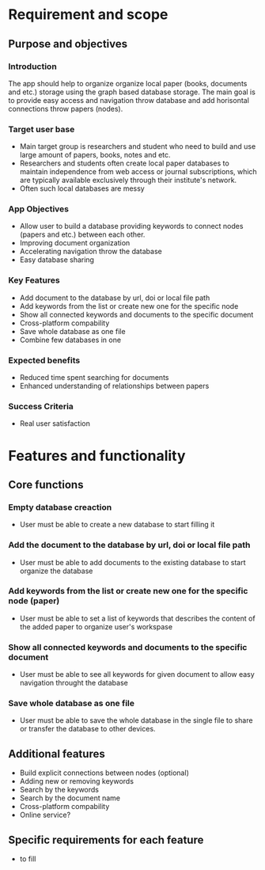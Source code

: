 # Requirement and scope

## Purpose and objectives

### Introduction

The app should help to organize organize local paper (books, documents and etc.) storage using the graph based database storage. 
The main goal is to provide easy access and navigation throw database and add horisontal connections throw papers (nodes). 

### Target user base
- Main target group is researchers and student who need to build and use large amount of papers, books, notes and etc.
- Researchers and students often create local paper databases to maintain independence from web access or journal subscriptions, which are typically available exclusively through their institute's network.
- Often such local databases are messy

### App Objectives
- Allow user to build a database providing keywords to connect nodes (papers and etc.) between each other. 
- Improving document organization
- Accelerating navigation throw the database
- Easy database sharing

### Key Features
- Add document to the database by url, doi or local file path
- Add keywords from the list or create new one for the specific node
- Show all connected keywords and documents to the specific document
- Cross-platform compability
- Save whole database as one file
- Combine few databases in one

### Expected benefits
- Reduced time spent searching for documents
- Enhanced understanding of relationships between papers

### Success Criteria
- Real user satisfaction

# Features and functionality

## Core functions

### Empty database creaction
- User must be able to create a new database to start filling it

### Add the document to the database by url, doi or local file path
- User must be able to add documents to the existing database to start organize the database

### Add keywords from the list or create new one for the specific node (paper)
- User must be able to set a list of keywords that describes the content of the added paper to organize user's workspase

### Show all connected keywords and documents to the specific document
- User must be able to see all keywords for given document to allow easy navigation throught the database

### Save whole database as one file
- User must be able to save the whole database in the single file to share or transfer the database to other devices. 

## Additional features
- Build explicit connections between nodes (optional)
- Adding new or removing keywords
- Search by the keywords
- Search by the document name
- Cross-platform compability
- Online service? 


## Specific requirements for each feature
- to fill
